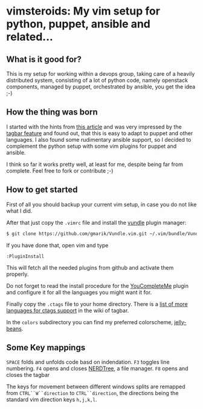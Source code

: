 # vimsteroids: My vim setup for python, puppet, ansible and related...

## What is it good for?

This is my setup for working within a devops group, taking care of a
heavily distributed system, consisting of a lot of python code, namely
openstack components, managed by puppet, orchestrated by ansible, you get
the idea ;-)

## How the thing was born

I started with the hints from [this article](https://realpython.com/blog/python/vim-and-python-a-match-made-in-heaven/)
and was very impressed by the [tagbar feature](http://majutsushi.github.io/tagbar/) 
and found out, that this is easy to adapt to puppet and other languages. I also
found some rudimentary ansible support, so I decided to complement the python 
setup with some vim plugins for puppet and ansible.

I think so far it works pretty well, at least for me, despite being far from
complete. Feel free to fork or contribute ;-)

## How to get started

First of all you should backup your current vim setup, in case you do not like what
 I did.

After that just copy the `.vimrc` file and install the [vundle](https://github.com/VundleVim/Vundle.vim) plugin manager:
```bash
$ git clone https://github.com/gmarik/Vundle.vim.git ~/.vim/bundle/Vundle.vim
```
If you have done that, open vim and type
```vim
:PluginInstall
```
This will fetch all the needed plugins from github and activate them properly.

Do not forget to read the install procedure for the [YouCompleteMe](https://github.com/Valloric/YouCompleteMe) plugin
and configure it for all the languages you might want it for.

Finally copy the `.ctags` file to your home directory. There is a [list of more 
languages for ctags support](https://github.com/majutsushi/tagbar/wiki) in the wiki of tagbar.

In the `colors` subdirectory you can find my preferred colorscheme, [jelly-beans](https://github.com/nanotech/jellybeans.vim).

## Some Key mappings

`SPACE` folds and unfolds code basd on indendation.
`F3` toggles line numbering.
`F4` opens and closes [NERDTree](https://github.com/scrooloose/nerdtree), a file manager.
`F8` opens and closes the tagbar

The keys for movement between different windows splits are remapped from `CTRL``W``direction` to `CTRL``direction`, the directions being the standard vim direction keys `h,j,k,l`.
